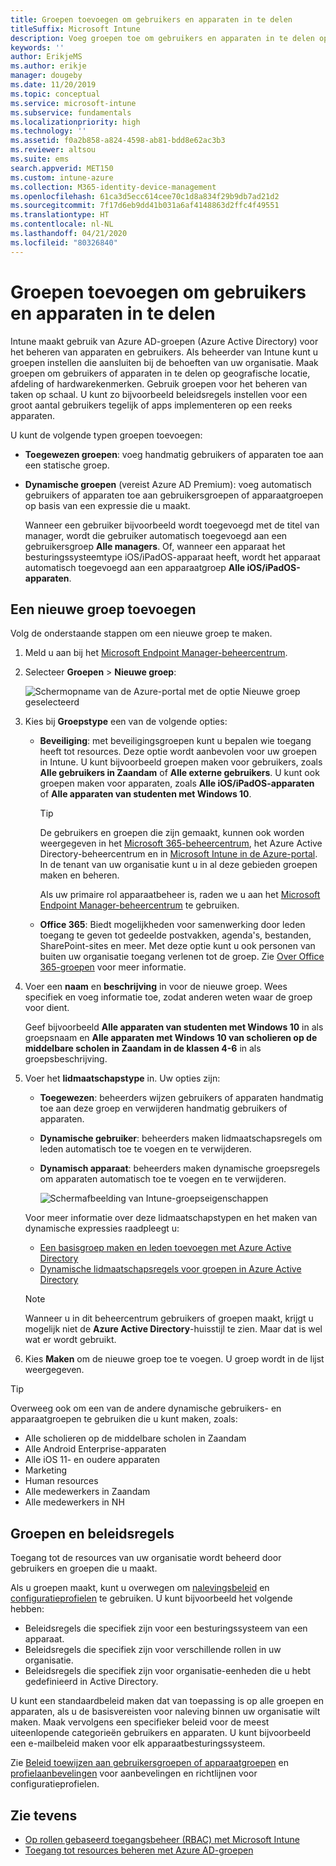 ```yaml
---
title: Groepen toevoegen om gebruikers en apparaten in te delen
titleSuffix: Microsoft Intune
description: Voeg groepen toe om gebruikers en apparaten in te delen op basis van geografie, afdeling of hardwarespecificaties.
keywords: ''
author: ErikjeMS
ms.author: erikje
manager: dougeby
ms.date: 11/20/2019
ms.topic: conceptual
ms.service: microsoft-intune
ms.subservice: fundamentals
ms.localizationpriority: high
ms.technology: ''
ms.assetid: f0a2b858-a824-4598-ab81-bdd8e62ac3b3
ms.reviewer: altsou
ms.suite: ems
search.appverid: MET150
ms.custom: intune-azure
ms.collection: M365-identity-device-management
ms.openlocfilehash: 61ca3d5ecc614cee70c1d8a834f29b9db7ad21d2
ms.sourcegitcommit: 7f17d6eb9dd41b031a6af4148863d2ffc4f49551
ms.translationtype: HT
ms.contentlocale: nl-NL
ms.lasthandoff: 04/21/2020
ms.locfileid: "80326840"
---
```

# <a name="add-groups-to-organize-users-and-devices"></a>Groepen toevoegen om gebruikers en apparaten in te delen

Intune maakt gebruik van Azure AD-groepen (Azure Active Directory) voor het beheren van apparaten en gebruikers. Als beheerder van Intune kunt u groepen instellen die aansluiten bij de behoeften van uw organisatie. Maak groepen om gebruikers of apparaten in te delen op geografische locatie, afdeling of hardwarekenmerken. Gebruik groepen voor het beheren van taken op schaal. U kunt zo bijvoorbeeld beleidsregels instellen voor een groot aantal gebruikers tegelijk of apps implementeren op een reeks apparaten.

U kunt de volgende typen groepen toevoegen:

- **Toegewezen groepen**: voeg handmatig gebruikers of apparaten toe aan een statische groep. 
- **Dynamische groepen** (vereist Azure AD Premium): voeg automatisch gebruikers of apparaten toe aan gebruikersgroepen of apparaatgroepen op basis van een expressie die u maakt.

  Wanneer een gebruiker bijvoorbeeld wordt toegevoegd met de titel van manager, wordt die gebruiker automatisch toegevoegd aan een gebruikersgroep **Alle managers**. Of, wanneer een apparaat het besturingssysteemtype iOS/iPadOS-apparaat heeft, wordt het apparaat automatisch toegevoegd aan een apparaatgroep **Alle iOS/iPadOS-apparaten**.

## <a name="add-a-new-group"></a>Een nieuwe groep toevoegen

Volg de onderstaande stappen om een nieuwe groep te maken.

1. Meld u aan bij het [Microsoft Endpoint Manager-beheercentrum](https://go.microsoft.com/fwlink/?linkid=2109431).
2. Selecteer **Groepen** > **Nieuwe groep**:

   ![Schermopname van de Azure-portal met de optie Nieuwe groep geselecteerd](./media/groups-add/groups-add-new.png)

3. Kies bij **Groepstype** een van de volgende opties:

    - **Beveiliging**: met beveiligingsgroepen kunt u bepalen wie toegang heeft tot resources. Deze optie wordt aanbevolen voor uw groepen in Intune. U kunt bijvoorbeeld groepen maken voor gebruikers, zoals **Alle gebruikers in Zaandam** of **Alle externe gebruikers**. U kunt ook groepen maken voor apparaten, zoals **Alle iOS/iPadOS-apparaten** of **Alle apparaten van studenten met Windows 10**.

        > [!TIP]
        > De gebruikers en groepen die zijn gemaakt, kunnen ook worden weergegeven in het [Microsoft 365-beheercentrum](https://admin.microsoft.com), het Azure Active Directory-beheercentrum en in [Microsoft Intune in de Azure-portal](https://go.microsoft.com/fwlink/?linkid=2090973). In de tenant van uw organisatie kunt u in al deze gebieden groepen maken en beheren.
        >
        > Als uw primaire rol apparaatbeheer is, raden we u aan het [Microsoft Endpoint Manager-beheercentrum](https://go.microsoft.com/fwlink/?linkid=2109431) te gebruiken.

    - **Office 365**: Biedt mogelijkheden voor samenwerking door leden toegang te geven tot gedeelde postvakken, agenda's, bestanden, SharePoint-sites en meer. Met deze optie kunt u ook personen van buiten uw organisatie toegang verlenen tot de groep. Zie [Over Office 365-groepen](https://support.office.com/article/learn-about-office-365-groups-b565caa1-5c40-40ef-9915-60fdb2d97fa2) voor meer informatie.

4. Voer een **naam** en **beschrijving** in voor de nieuwe groep. Wees specifiek en voeg informatie toe, zodat anderen weten waar de groep voor dient.

    Geef bijvoorbeeld **Alle apparaten van studenten met Windows 10** in als groepsnaam en **Alle apparaten met Windows 10 van scholieren op de middelbare scholen in Zaandam in de klassen 4-6** in als groepsbeschrijving.

5. Voer het **lidmaatschapstype** in. Uw opties zijn:

    - **Toegewezen**: beheerders wijzen gebruikers of apparaten handmatig toe aan deze groep en verwijderen handmatig gebruikers of apparaten.
    - **Dynamische gebruiker**: beheerders maken lidmaatschapsregels om leden automatisch toe te voegen en te verwijderen.
    - **Dynamisch apparaat**: beheerders maken dynamische groepsregels om apparaten automatisch toe te voegen en te verwijderen.

        ![Schermafbeelding van Intune-groepseigenschappen](./media/groups-add/groups-add-properties.png)

    Voor meer informatie over deze lidmaatschapstypen en het maken van dynamische expressies raadpleegt u:

    - [Een basisgroep maken en leden toevoegen met Azure Active Directory](https://docs.microsoft.com/azure/active-directory/fundamentals/active-directory-groups-create-azure-portal)
    - [Dynamische lidmaatschapsregels voor groepen in Azure Active Directory](https://docs.microsoft.com/azure/active-directory/users-groups-roles/groups-dynamic-membership)

    > [!NOTE]
    > Wanneer u in dit beheercentrum gebruikers of groepen maakt, krijgt u mogelijk niet de **Azure Active Directory**-huisstijl te zien. Maar dat is wel wat er wordt gebruikt.

6. Kies **Maken** om de nieuwe groep toe te voegen. U groep wordt in de lijst weergegeven.

> [!TIP]
> Overweeg ook om een van de andere dynamische gebruikers- en apparaatgroepen te gebruiken die u kunt maken, zoals:
>
> - Alle scholieren op de middelbare scholen in Zaandam
> - Alle Android Enterprise-apparaten
> - Alle iOS 11- en oudere apparaten
> - Marketing
> - Human resources
> - Alle medewerkers in Zaandam
> - Alle medewerkers in NH

## <a name="groups-and-policies"></a>Groepen en beleidsregels

Toegang tot de resources van uw organisatie wordt beheerd door gebruikers en groepen die u maakt.

Als u groepen maakt, kunt u overwegen om [nalevingsbeleid](../protect/device-compliance-get-started.md) en [configuratieprofielen](../configuration/device-profiles.md) te gebruiken. U kunt bijvoorbeeld het volgende hebben:

- Beleidsregels die specifiek zijn voor een besturingssysteem van een apparaat.
- Beleidsregels die specifiek zijn voor verschillende rollen in uw organisatie.
- Beleidsregels die specifiek zijn voor organisatie-eenheden die u hebt gedefinieerd in Active Directory.

U kunt een standaardbeleid maken dat van toepassing is op alle groepen en apparaten, als u de basisvereisten voor naleving binnen uw organisatie wilt maken. Maak vervolgens een specifieker beleid voor de meest uiteenlopende categorieën gebruikers en apparaten. U kunt bijvoorbeeld een e-mailbeleid maken voor elk apparaatbesturingssysteem.

Zie [Beleid toewijzen aan gebruikersgroepen of apparaatgroepen](../configuration/device-profile-assign.md#user-groups-vs-device-groups) en [profielaanbevelingen](../configuration/device-profile-create.md#recommendations) voor aanbevelingen en richtlijnen voor configuratieprofielen.

## <a name="see-also"></a>Zie tevens

- [Op rollen gebaseerd toegangsbeheer (RBAC) met Microsoft Intune](role-based-access-control.md)
- [Toegang tot resources beheren met Azure AD-groepen](https://docs.microsoft.com/azure/active-directory/active-directory-manage-groups)
